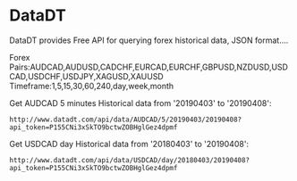 # DataDT
DataDT provides Free API for querying forex historical data, JSON format....

Forex Pairs:AUDCAD,AUDUSD,CADCHF,EURCAD,EURCHF,GBPUSD,NZDUSD,USDCAD,USDCHF,USDJPY,XAGUSD,XAUUSD
Timeframe:1,5,15,30,60,240,day,week,month

Get AUDCAD 5 minutes Historical data from '20190403' to '20190408':
```
http://www.datadt.com/api/data/AUDCAD/5/20190403/20190408?api_token=P155CNi3xSkTO9bctwZOBHglGez4dpmf
```

Get USDCAD day Historical data from '20180403' to '20190408':
```
http://www.datadt.com/api/data/USDCAD/day/20180403/20190408?api_token=P155CNi3xSkTO9bctwZOBHglGez4dpmf
```




